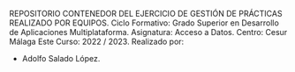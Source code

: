 REPOSITORIO CONTENEDOR DEL EJERCICIO DE GESTIÓN DE PRÁCTICAS REALIZADO POR EQUIPOS.
Ciclo Formativo: Grado Superior en Desarrollo de Aplicaciones Multiplataforma.
Asignatura: Acceso a Datos.
Centro: Cesur Málaga Este
Curso: 2022 / 2023.
Realizado por:
- Adolfo Salado López.
